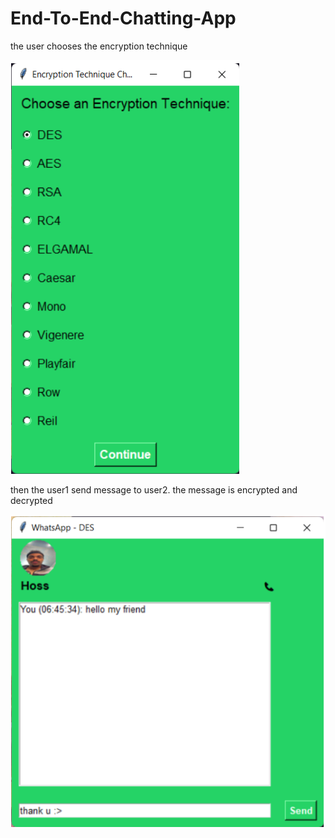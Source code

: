 # End-To-End-Chatting-App


the user chooses the encryption technique  

![Project Screenshot](Screenshot1.png)



then the user1 send message to user2. the message is encrypted and decrypted 

![Project Screenshot](Screenshot2.png)
